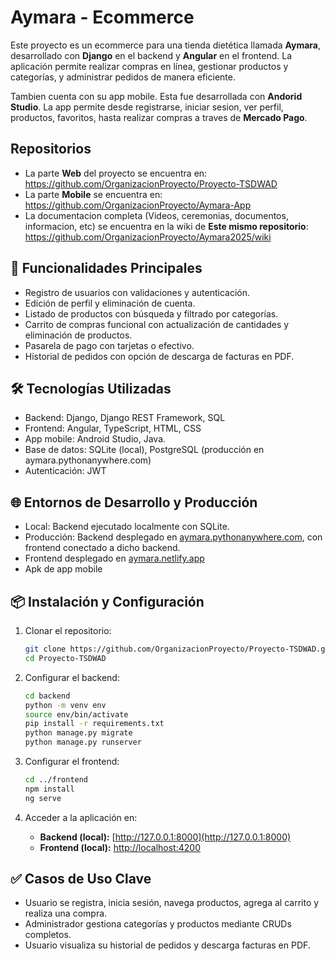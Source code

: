 # Aymara - Ecommerce

Este proyecto es un ecommerce para una tienda dietética llamada **Aymara**, desarrollado con **Django** en el backend y **Angular** en el frontend. La aplicación permite realizar compras en línea, gestionar productos y categorías, y administrar pedidos de manera eficiente.

Tambien cuenta con su app mobile. Esta fue desarrollada con **Andorid Studio**. La app permite desde registrarse, iniciar sesion, ver perfil, productos, favoritos, hasta realizar compras a traves de **Mercado Pago**.

##  **Repositorios**
* La parte **Web** del proyecto se encuentra en: https://github.com/OrganizacionProyecto/Proyecto-TSDWAD
* La parte **Mobile** se encuentra en: https://github.com/OrganizacionProyecto/Aymara-App
* La documentacion completa (Videos, ceremonias, documentos, informacion, etc) se encuentra en la wiki de **Este mismo repositorio**: https://github.com/OrganizacionProyecto/Aymara2025/wiki

## 🚀 **Funcionalidades Principales**

* Registro de usuarios con validaciones y autenticación.
* Edición de perfil y eliminación de cuenta.
* Listado de productos con búsqueda y filtrado por categorías.
* Carrito de compras funcional con actualización de cantidades y eliminación de productos.
* Pasarela de pago con tarjetas o efectivo.
* Historial de pedidos con opción de descarga de facturas en PDF.

## 🛠️ **Tecnologías Utilizadas**

* Backend: Django, Django REST Framework, SQL
* Frontend: Angular, TypeScript, HTML, CSS
* App mobile: Android Studio, Java.
* Base de datos: SQLite (local), PostgreSQL (producción en aymara.pythonanywhere.com)
* Autenticación: JWT

## 🌐 **Entornos de Desarrollo y Producción**

* Local: Backend ejecutado localmente con SQLite.
* Producción: Backend desplegado en [aymara.pythonanywhere.com](https://aymara.pythonanywhere.com), con frontend conectado a dicho backend.
* Frontend desplegado en [aymara.netlify.app](https://aymara.netlify.app)
* Apk de app mobile 


## 📦 **Instalación y Configuración**

1. Clonar el repositorio:

   ```bash
   git clone https://github.com/OrganizacionProyecto/Proyecto-TSDWAD.git
   cd Proyecto-TSDWAD
   ```

2. Configurar el backend:

   ```bash
   cd backend
   python -m venv env
   source env/bin/activate
   pip install -r requirements.txt
   python manage.py migrate
   python manage.py runserver
   ```

3. Configurar el frontend:

   ```bash
   cd ../frontend
   npm install
   ng serve
   ```

4. Acceder a la aplicación en:

   * **Backend (local):** [http://127.0.0.1:8000](http://127.0.0.1:8000)
   * **Frontend (local):** [http://localhost:4200](http://localhost:4200)

## ✅ **Casos de Uso Clave**

* Usuario se registra, inicia sesión, navega productos, agrega al carrito y realiza una compra.
* Administrador gestiona categorías y productos mediante CRUDs completos.
* Usuario visualiza su historial de pedidos y descarga facturas en PDF.

